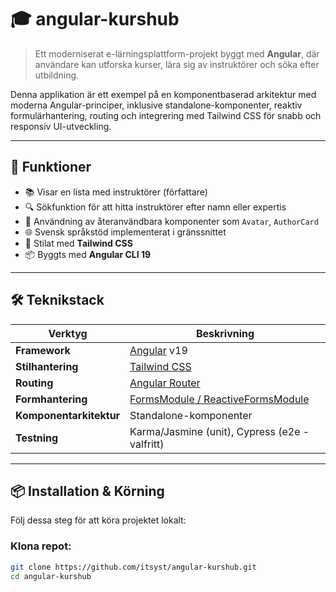 # 🎓 angular-kurshub

> Ett moderniserat e-lärningsplattform-projekt byggt med **Angular**, där användare kan utforska kurser, lära sig av instruktörer och söka efter utbildning.

Denna applikation är ett exempel på en komponentbaserad arkitektur med moderna Angular-principer, inklusive standalone-komponenter, reaktiv formulärhantering, routing och integrering med Tailwind CSS för snabb och responsiv UI-utveckling.

---

## 🧩 Funktioner

- 📚 Visar en lista med instruktörer (författare)
- 🔍 Sökfunktion för att hitta instruktörer efter namn eller expertis
- 👤 Användning av återanvändbara komponenter som `Avatar`, `AuthorCard`
- 🌐 Svensk språkstöd implementerat i gränssnittet
- 🎨 Stilat med **Tailwind CSS**
- 📦 Byggts med **Angular CLI 19**

---

## 🛠 Teknikstack

| Verktyg | Beskrivning |
|--------|-------------|
| **Framework** | [Angular](https://angular.dev)  v19 |
| **Stilhantering** | [Tailwind CSS](https://tailwindcss.com)  |
| **Routing** | [Angular Router](https://angular.dev/guide/router)  |
| **Formhantering** | [FormsModule / ReactiveFormsModule](https://angular.dev/guide/forms-overview)  |
| **Komponentarkitektur** | Standalone-komponenter |
| **Testning** | Karma/Jasmine (unit), Cypress (e2e - valfritt) |

---

## 📦 Installation & Körning

Följ dessa steg för att köra projektet lokalt:

### Klona repot:
```bash
git clone https://github.com/itsyst/angular-kurshub.git 
cd angular-kurshub

